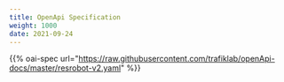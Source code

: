 ```yaml
---
title: OpenApi Specification
weight: 1000
date: 2021-09-24
---
```

{{% oai-spec url="https://raw.githubusercontent.com/trafiklab/openApi-docs/master/resrobot-v2.yaml" %}}